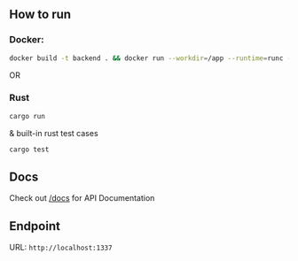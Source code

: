 ## How to run
### Docker:
```bash
docker build -t backend . && docker run --workdir=/app --runtime=runc -p 1337:1337 -d backend:latest
```

OR

### Rust
```bash
cargo run
```
& built-in rust test cases
```bash
cargo test
```

## Docs
Check out <a href="/docs">/docs</a> for API Documentation

## Endpoint
URL: `http://localhost:1337`
